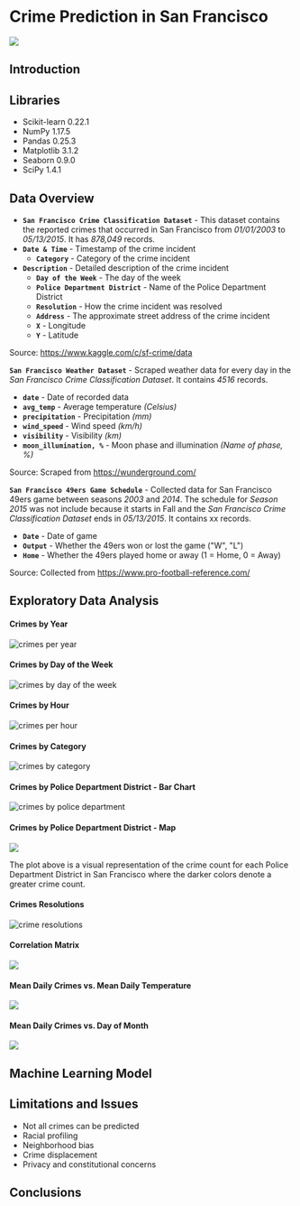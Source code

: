 # Crime Prediction in San Francisco

![](https://github.com/fescobar96/Crime-Prediction-in-San-Francisco/blob/master/images/time-lapse-video-San-Francisco.jpg?raw=true)

## Introduction


## Libraries
* Scikit-learn 0.22.1
* NumPy 1.17.5
* Pandas 0.25.3
* Matplotlib 3.1.2
* Seaborn 0.9.0
* SciPy 1.4.1



## Data Overview

- **`San Francisco Crime Classification Dataset`** - This dataset contains the reported crimes that occurred in San Francisco from *01/01/2003* to *05/13/2015*. It has *878,049* records.
- **`Date & Time`** - Timestamp of the crime incident
  - **`Category`** - Category of the crime incident
- **`Description`** - Detailed description of the crime incident
  - **`Day of the Week`** - The day of the week
  - **`Police Department District`** - Name of the Police Department District
  - **`Resolution`** - How the crime incident was resolved
  - **`Address`** - The approximate street address of the crime incident
  - **`X`** - Longitude
  - **`Y`** - Latitude

Source: https://www.kaggle.com/c/sf-crime/data



**`San Francisco Weather Dataset`** - Scraped weather data for every day in the *San Francisco Crime Classification Dataset*. It contains *4516* records.

- **`date`** - Date of recorded data
- **`avg_temp`** - Average temperature *(Celsius)*
- **`precipitation`** - Precipitation *(mm)*
- **`wind_speed`** - Wind speed *(km/h)*
- **`visibility`** - Visibility *(km)*
- **`moon_illumination, %`** - Moon phase and illumination *(Name of phase, %)*

Source: Scraped from https://wunderground.com/



**`San Francisco 49ers Game Schedule`** - Collected data for San Francisco 49ers game between seasons *2003* and *2014*. The schedule for *Season 2015* was not include because it starts in Fall and the *San Francisco Crime Classification Dataset* ends in *05/13/2015*. It contains xx records.

- **`Date`** - Date of game
- **`Output`** - Whether the 49ers won or lost the game ("W", "L")
- **`Home`** - Whether the 49ers played home or away (1 = Home, 0 = Away)

Source: Collected from https://www.pro-football-reference.com/



## Exploratory Data Analysis

#### Crimes by Year

![crimes per year](https://github.com/fescobar96/Crime-Prediction-in-San-Francisco/blob/master/images/crimes%20per%20year.png?raw=true)

#### Crimes by Day of the Week

![crimes by day of the week](https://github.com/fescobar96/Crime-Prediction-in-San-Francisco/blob/master/images/crimes%20by%20day%20of%20the%20week.png?raw=true)

#### Crimes by Hour

![crimes per hour](https://github.com/fescobar96/Crime-Prediction-in-San-Francisco/blob/master/images/crimes%20per%20hour.png?raw=true)



#### Crimes by Category

![crimes by category](https://github.com/fescobar96/Crime-Prediction-in-San-Francisco/blob/master/images/crimes%20by%20category.png?raw=true)



#### Crimes by Police Department District - Bar Chart

![crimes by police department](https://github.com/fescobar96/Crime-Prediction-in-San-Francisco/blob/master/images/crimes%20by%20police%20department.png?raw=true)

#### Crimes by Police Department District - Map

![](https://github.com/fescobar96/Crime-Prediction-in-San-Francisco/blob/master/images/Cumulative%20Crime%20Map%20labeled.png?raw=true)

The plot above is a visual representation of the crime count for each Police Department District in San Francisco where the darker colors denote a greater crime count.



#### Crimes Resolutions

![crime resolutions](https://github.com/fescobar96/Crime-Prediction-in-San-Francisco/blob/master/images/crime%20resolutions.png?raw=true)

#### Correlation Matrix

![](https://github.com/fescobar96/Crime-Prediction-in-San-Francisco/blob/master/images/correlation%20matrix.png?raw=true)



#### **Mean Daily Crimes vs. Mean Daily Temperature**

![](https://github.com/fescobar96/Crime-Prediction-in-San-Francisco/blob/master/images/daily%20crimes%20vs%20temperature.png?raw=true)



####  Mean Daily Crimes vs. Day of Month

![](https://github.com/fescobar96/Crime-Prediction-in-San-Francisco/blob/master/images/daily%20crimes%20vs%20day%20of%20month.png?raw=true)





## Machine Learning Model



## Limitations and Issues

- Not all crimes can be predicted
- Racial profiling
- Neighborhood bias
- Crime displacement
- Privacy and constitutional concerns



## Conclusions